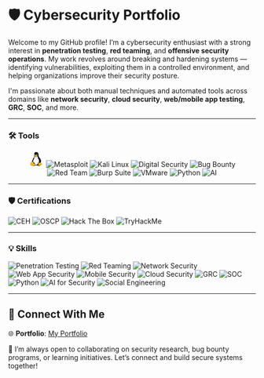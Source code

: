 # 🛡️ Cybersecurity Portfolio

Welcome to my GitHub profile! I’m a cybersecurity enthusiast with a strong interest in **penetration testing**, **red teaming**, and **offensive security operations**. My work revolves around breaking and hardening systems — identifying vulnerabilities, exploiting them in a controlled environment, and helping organizations improve their security posture.

I'm passionate about both manual techniques and automated tools across domains like **network security**, **cloud security**, **web/mobile app testing**, **GRC**, **SOC**, and more.

---

### 🛠️ Tools

<p align="center">
  <!-- Core Security Tools -->
  <img src="https://raw.githubusercontent.com/github/explore/80688e429a7d4ef2fca1e82350fe8e3517d3494d/topics/linux/linux.png" width="32" alt="Linux"/>
  <img src="https://img.icons8.com/?size=100&id=PW0ChfedZvTh&format=png&color=000000" width="32" alt="Metasploit"/>
  <img src="https://img.icons8.com/?size=100&id=qBWtR72kluCU&format=png&color=000000" width="32" alt="Kali Linux"/>
  <img src="https://img.icons8.com/?size=100&id=FbRY9JkBrjiX&format=png&color=000000" width="32" alt="Digital Security"/>
  <img src="https://img.icons8.com/?size=100&id=4Ywlu1XtAw14&format=png&color=000000" width="32" alt="Bug Bounty"/>
  <img src="https://img.icons8.com/?size=100&id=11220&format=png&color=FA5252" width="32" alt="Red Team"/>
  <img src="https://img.icons8.com/?size=100&id=41078&format=png&color=FD7E14" width="32" alt="Burp Suite"/>
  <img src="https://img.icons8.com/?size=100&id=EeGUdU1g9c98&format=png&color=000000" width="32" alt="VMware"/>
  <img src="https://img.icons8.com/?size=100&id=13441&format=png&color=000000" width="32" alt="Python"/>
  <img src="https://img.icons8.com/?size=100&id=61864&format=png&color=000000" width="32" alt="AI"/>
</p>

---

### 🛡️ Certifications

![CEH](https://img.shields.io/badge/Certified-Ethical%20Hacker-red?logo=hackthebox)
![OSCP](https://img.shields.io/badge/OSCP-In%20Progress-orange?logo=offsec)
![Hack The Box](https://img.shields.io/badge/HackTheBox-Player-2ecc71?logo=hackthebox&logoColor=white)
![TryHackMe](https://img.shields.io/badge/TryHackMe-Top%20Learner-red?logo=tryhackme)

---

### 💡 Skills

![Penetration Testing](https://img.shields.io/badge/Penetration--Testing-Expertise-informational)
![Red Teaming](https://img.shields.io/badge/Red%20Teaming-Offensive--Security-red)
![Network Security](https://img.shields.io/badge/Network--Security-Deep--Understanding-blue)
![Web App Security](https://img.shields.io/badge/Web%20App%20Security-Critical--Focus-green)
![Mobile Security](https://img.shields.io/badge/Mobile%20Security-Testing-orange)
![Cloud Security](https://img.shields.io/badge/Cloud%20Security-AWS%2FAzure-lightblue)
![GRC](https://img.shields.io/badge/GRC-Risk%20Compliance-yellow)
![SOC](https://img.shields.io/badge/SOC-Level%201%2F2-blueviolet)
![Python](https://img.shields.io/badge/Python-Scripting-blue?logo=python)
![AI for Security](https://img.shields.io/badge/AI%20in%20Security-Researching-purple)
![Social Engineering](https://img.shields.io/badge/Social%20Engineering-Human%20Exploitation-critical?color=9C27B0&logo=protonmail)


---

## 🔗 Connect With Me

🌐 **Portfolio**: [My Portfolio](https://0xveczif.github.io/portfolio)

💬 I’m always open to collaborating on security research, bug bounty programs, or learning initiatives. Let’s connect and build secure systems together!
